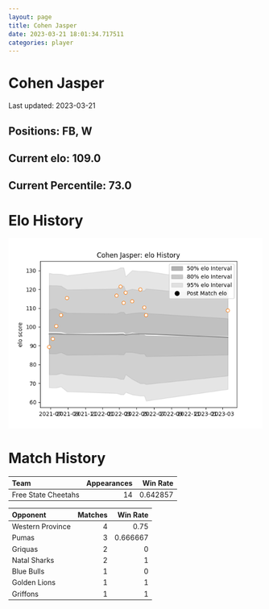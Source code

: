 ```yaml
---  
layout: page  
title: Cohen Jasper  
date: 2023-03-21 18:01:34.717511  
categories: player  
---
```

# Cohen Jasper


Last updated: 2023-03-21
## Positions: FB, W

## Current elo: 109.0

## Current Percentile: 73.0

# Elo History


![elo history](history_CohenJasper.png)
# Match History


| Team                |   Appearances |   Win Rate |
|:--------------------|--------------:|-----------:|
| Free State Cheetahs |            14 |   0.642857 |

| Opponent         |   Matches |   Win Rate |
|:-----------------|----------:|-----------:|
| Western Province |         4 |   0.75     |
| Pumas            |         3 |   0.666667 |
| Griquas          |         2 |   0        |
| Natal Sharks     |         2 |   1        |
| Blue Bulls       |         1 |   0        |
| Golden Lions     |         1 |   1        |
| Griffons         |         1 |   1        |